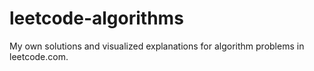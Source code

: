 # leetcode-algorithms
My own solutions and visualized explanations for algorithm problems in leetcode.com.
